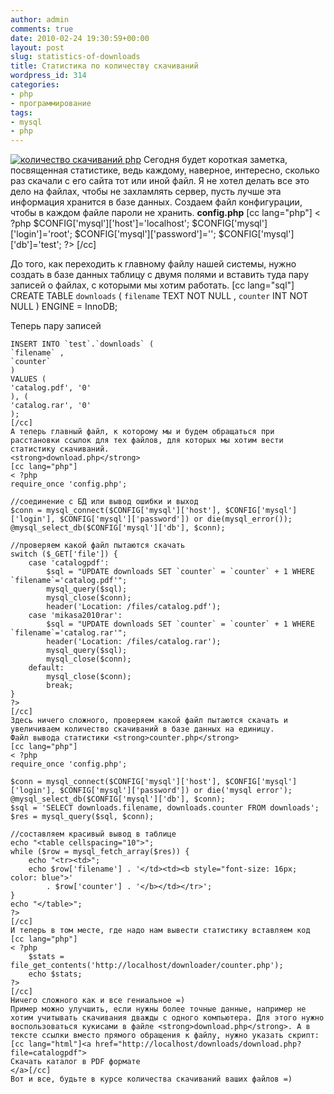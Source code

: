 ```yaml
---
author: admin
comments: true
date: 2010-02-24 19:30:59+00:00
layout: post
slug: statistics-of-downloads
title: Статистика по количеству скачиваний
wordpress_id: 314
categories:
- php
- программирование
tags:
- mysql
- php
---
```


[![количество скачиваний php](http://vredniy.ru/wp-content/uploads/2010/02/stats-150x120.png)](http://vredniy.ru/wp-content/uploads/2010/02/stats.png)
Сегодня будет короткая заметка, посвященная статистике, ведь каждому, наверное, интересно, сколько раз скачали с его сайта тот или иной файл. Я не хотел делать все это дело на файлах, чтобы не захламлять сервер, пусть лучше эта информация хранится в базе данных. 
Создаем файл конфигурации, чтобы в каждом файле пароли не хранить.
**config.php**
[cc lang="php"]
< ?php
$CONFIG['mysql']['host']='localhost';
$CONFIG['mysql']['login']='root';
$CONFIG['mysql']['password']='';
$CONFIG['mysql']['db']='test';
?>
[/cc]

До того, как переходить к главному файлу нашей системы, нужно создать в базе данных таблицу с двумя полями и вставить туда пару записей о файлах, с которыми мы хотим работать.
[cc lang="sql"]
 CREATE TABLE `downloads` (
`filename` TEXT NOT NULL ,
`counter` INT NOT NULL
) ENGINE = InnoDB;



Теперь пару записей

    
    
    INSERT INTO `test`.`downloads` (
    `filename` ,
    `counter`
    )
    VALUES (
    'catalog.pdf', '0'
    ), (
    'catalog.rar', '0'
    );
    [/cc]
    А теперь главный файл, к которому мы и будем обращаться при расстановки ссылок для тех файлов, для которых мы хотим вести статистику скачиваний.
    <strong>download.php</strong>
    [cc lang="php"]
    < ?php
    require_once 'config.php';
    
    //соединение с БД или вывод ошибки и выход
    $conn = mysql_connect($CONFIG['mysql']['host'], $CONFIG['mysql']['login'], $CONFIG['mysql']['password']) or die(mysql_error());
    @mysql_select_db($CONFIG['mysql']['db'], $conn);
    
    //проверяем какой файл пытаются скачать
    switch ($_GET['file']) {
        case 'catalogpdf':
    		$sql = "UPDATE downloads SET `counter` = `counter` + 1 WHERE `filename`='catalog.pdf'";
    		mysql_query($sql);
    		mysql_close($conn);
            header('Location: /files/catalog.pdf');
        case 'mikasa2010rar':
            $sql = "UPDATE downloads SET `counter` = `counter` + 1 WHERE `filename`='catalog.rar'";
            header('Location: /files/catalog.rar');
    		mysql_query($sql);
    		mysql_close($conn);
        default:
    		mysql_close($conn);
    		break;
    }
    ?>
    [/cc]
    Здесь ничего сложного, проверяем какой файл пытаются скачать и увеличиваем количество скачиваний в базе данных на единицу.
    Файл вывода статистики <strong>counter.php</strong>
    [cc lang="php"]
    < ?php
    require_once 'config.php';
    
    $conn = mysql_connect($CONFIG['mysql']['host'], $CONFIG['mysql']['login'], $CONFIG['mysql']['password']) or die('mysql error');
    @mysql_select_db($CONFIG['mysql']['db'], $conn);
    $sql = 'SELECT downloads.filename, downloads.counter FROM downloads';
    $res = mysql_query($sql, $conn);
    
    //составляем красивый вывод в таблице
    echo "<table cellspacing="10">";
    while ($row = mysql_fetch_array($res)) {
    	echo "<tr><td>";
    	echo $row['filename'] . '</td><td><b style="font-size: 16px; color: blue">'
    		. $row['counter'] . '</b></td></tr>';
    }
    echo "</table>";
    ?>
    [/cc]
    И теперь в том месте, где надо нам вывести статистику вставляем код
    [cc lang="php"]
    < ?php
    	$stats = file_get_contents('http://localhost/downloader/counter.php');
    	echo $stats;
    ?>
    [/cc]
    Ничего сложного как и все гениальное =)
    Пример можно улучшить, если нужны более точные данные, например не хотим учитывать скачивания дважды с одного компьютера. Для этого нужно воспользоваться кукисами в файле <strong>download.php</strong>. А в тексте ссылки вместо прямого обращения к файлу, нужно указать скрипт: [cc lang="html"]<a href="http://localhost/downloads/download.php?file=catalogpdf">
    Скачать каталог в PDF формате
    </a>[/cc]
    Вот и все, будьте в курсе количества скачиваний ваших файлов =)
